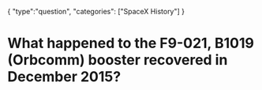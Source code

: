 {
    "type":"question",
    "categories": ["SpaceX History"]
}

# What happened to the F9-021, B1019 (Orbcomm) booster recovered in December 2015?
